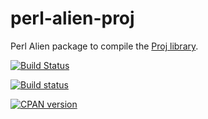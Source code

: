 # perl-alien-proj
Perl Alien package to compile the [Proj library](https://proj.org/).

[![Build Status](https://travis-ci.org/shawnlaffan/perl-alien-proj.svg?branch=master)](https://travis-ci.org/shawnlaffan/perl-alien-proj)

[![Build status](https://ci.appveyor.com/api/projects/status/3lv9qu9ea2ex3p5d?svg=true)](https://ci.appveyor.com/project/shawnlaffan/perl-alien-proj)

[![CPAN version](https://badge.fury.io/pl/Alien-proj.svg)](http://badge.fury.io/pl/Alien-proj)

